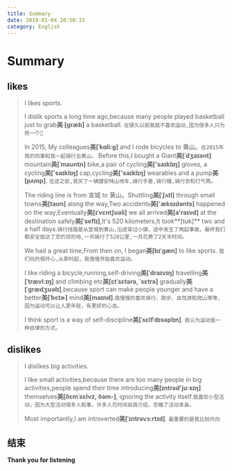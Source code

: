 ```yaml
---
title: Summary
date: 2019-01-04 20:50:33
category: English
---
```


# Summary

## likes

> I likes sports.
> 
> I dislik sports a long time ago,because many people played basketball just to grab**美 [ɡræb]** a basketball. `在很久以前我就不喜欢运动,因为很多人只为抢一个🏀`
> 
> In 2015, My colleagues**美[ˈkɑli:g]** and I rode bicycles to 黄山。`在2015年我的同事和我一起骑行去黄山。`
> Before this,I bought a Giant**美[ˈdʒaɪənt]** mountain**美[ˈmaʊntn]** bike,a pair of cycling**美['saɪklɪŋ]** gloves, a cycling**美['saɪklɪŋ]** cap,cycling**美['saɪklɪŋ]** wearables and a pump**美[pʌmp]**. `在这之前,我买了一辆捷安特山地车,骑行手套,骑行帽,骑行衣和打气筒。`
> 
> The riding line is from 宣城 to 黄山。Shuttling**美[ˈʃʌtl]** through small towns**美[taʊn]** along the way,Two accidents**美['æksɪdənts]** happened on the way,Eventually**美[ɪˈvɛntʃuəli]** we all arrived**美[a'raɪvd]** at the destination safely**美[ˈseflɪ]**,It's 520 kilometers,It took**[tʊk]** two and a half days.`骑行线路是从宣城到黄山,沿途穿过小镇，途中发生了两起事故。最终我们都安全抵达了您的目的地,一共骑行了520公里,一共花费了2天半时间。`
> 
> We had a great time,From then on, I  began**美[bɪˈɡæn]** to like sports. `我们玩的很开心,从那时起，我慢慢开始喜欢运动。`
> 
> I  like riding a bicycle,running,self-driving**美[ˈdraɪvɪŋ]** travelling**美[ˈtrævl:ɪŋ]** and climbing etc**美[ɛtˈsɛtərə, ˈsɛtrə]** gradually**美[ˈɡrædʒʊəlɪ]**,because sport can make people younger and have a better**美[ˈbɛtɚ]** mind**美[maɪnd]**.`我慢慢的喜欢骑行、跑步、自驾游和爬山等等,因为运动可以让人更年轻，有更好的心态。`
> 
> I think sport is a way of self-discipline**美[ˈsɛlfˈdɪsəplɪn]**. `我认为运动是一种自律的方式。`


## dislikes

> I dislikes big activities.
> 
> 
> I like small activities,because there are too many people in big activities,people spend their time introducing**美[ɪntrəd'ju:sɪŋ]** themselves**美[ðɛmˈsɛlvz, ðəm-]**, ignoring the activity itself.`我喜欢小型活动，因为大型活动很多人和事，许多人花时间自我介绍，忽略了活动本身。`
> 
> Most importantly,I am introverted**美[ˈɪntrəvɜ:rtɪd]**. `最重要的是我比较内向`


## 结束

**Thank you for listening**